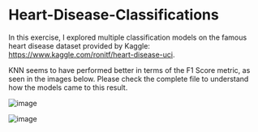 # Heart-Disease-Classifications
In this exercise, I explored multiple classification models on the famous heart disease dataset provided by Kaggle: https://www.kaggle.com/ronitf/heart-disease-uci.

KNN seems to have performed better in terms of the F1 Score metric, as seen in the images below. Please check the complete file to understand how the models came to this result.

![image](https://user-images.githubusercontent.com/8387776/118586764-53c80a80-b769-11eb-8393-2b34b8470c64.png)

![image](https://user-images.githubusercontent.com/8387776/118586788-5d517280-b769-11eb-94d8-5bb55fd4a716.png)
